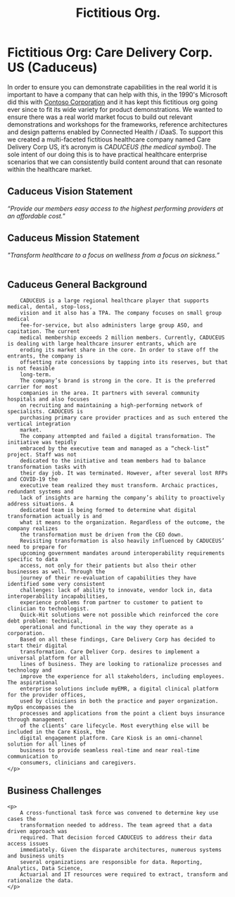 ﻿---
layout: default
title: Fictitious Org.
nav_order: 3
description: "Fictitious Organization"
---

# Fictitious Org: Care Delivery Corp. US (Caduceus)
In order to ensure you can demonstrate capabilities in the real world it is important to have a company that can help with this, in the 1990's Microsoft did this with <a href="https://docs.microsoft.com/en-us/microsoft-365/enterprise/contoso-overview?view=o365-worldwide" target=_blank> Contoso Corporation</a> and it has kept this fictitious org going ever since to fit its wide variety for product demonstrations. We wanted to ensure there was a real world market focus to build out relevant demonstrations and workshops for the frameworks, reference architectures and design patterns enabled by Connected Health / iDaaS. To support this we created a multi-faceted fictitious healthcare company named Care Delivery Corp US, it’s acronym is  <i>CADUCEUS (the medical symbol)</i>. The sole intent of our doing this is to have practical healthcare enterprise scenarios that we can consistently build content around that can resonate within the healthcare market.

## Caduceus Vision Statement
<i> “Provide our members easy access to the highest performing providers at an affordable cost."</i>

## Caduceus Mission Statement
<i> "Transform healthcare to a focus on wellness from a focus on sickness.”</i>
<br/><br/>

## Caduceus General Background
        CADUCEUS is a large regional healthcare player that supports medical, dental, stop-loss,
        vision and it also has a TPA. The company focuses on small group medical
        fee-for-service, but also administers large group ASO, and capitation. The current
        medical membership exceeds 2 million members. Currently, CADUCEUS is dealing with large healthcare insurer entrants, which are
        eroding its market share in the core. In order to stave off the entrants, the company is
        offsetting rate concessions by tapping into its reserves, but that is not feasible
        long-term.
        The company’s brand is strong in the core. It is the preferred carrier for most
        companies in the area. It partners with several community hospitals and also focuses
        on recruiting and maintaining a high-performing network of specialists. CADUCEUS is
        purchasing primary care provider practices and as such entered the vertical integration
        market.
        The company attempted and failed a digital transformation. The initiative was tepidly
        embraced by the executive team and managed as a “check-list” project. Staff was not
        dedicated to the initiative and team members had to balance transformation tasks with
        their day job. It was terminated. However, after several lost RFPs and COVID-19 the
        executive team realized they must transform. Archaic practices, redundant systems and
        lack of insights are harming the company’s ability to proactively address situations. A
        dedicated team is being formed to determine what digital transformation actually is and
        what it means to the organization. Regardless of the outcome, the company realizes
        the transformation must be driven from the CEO down.
        Revisiting transformation is also heavily influenced by CADUCEUS’ need to prepare for
        upcoming government mandates around interoperability requirements specific to data
        access, not only for their patients but also their other businesses as well. Through the
        journey of their re-evaluation of capabilities they have identified some very consistent
        challenges: lack of ability to innovate, vendor lock in, data interoperability incapabilities,
        experience problems from partner to customer to patient to clinician to technologist.
        Quick-Hit solutions were not possible which reinforced the core debt problem: technical,
        operational and functional in the way they operate as a corporation.
        Based on all these findings, Care Delivery Corp has decided to start their digital
        transformation. Care Deliver Corp. desires to implement a universal platform for all
        lines of business. They are looking to rationalize processes and technology and
        improve the experience for all stakeholders, including employees. The aspirational
        enterprise solutions include myEMR, a digital clinical platform for the provider offices,
        used by clinicians in both the practice and payer organization. myOps encompasses the
        processes and applications from the point a client buys insurance through management
        of the clients’ care lifecycle. Most everything else will be included in the Care Kiosk, the
        digital engagement platform. Care Kiosk is an omni-channel solution for all lines of
        business to provide seamless real-time and near real-time communication to
        consumers, clinicians and caregivers.
    </p>
    
## Business Challenges
    <p>
        A cross-functional task force was convened to determine key use cases the
        transformation needed to address. The team agreed that a data driven approach was
        required. That decision forced CADUCEUS to address their data access issues
        immediately. Given the disparate architectures, numerous systems and business units
        several organizations are responsible for data. Reporting, Analytics, Data Science,
        Actuarial and IT resources were required to extract, transform and rationalize the data.
    </p>
</div>
